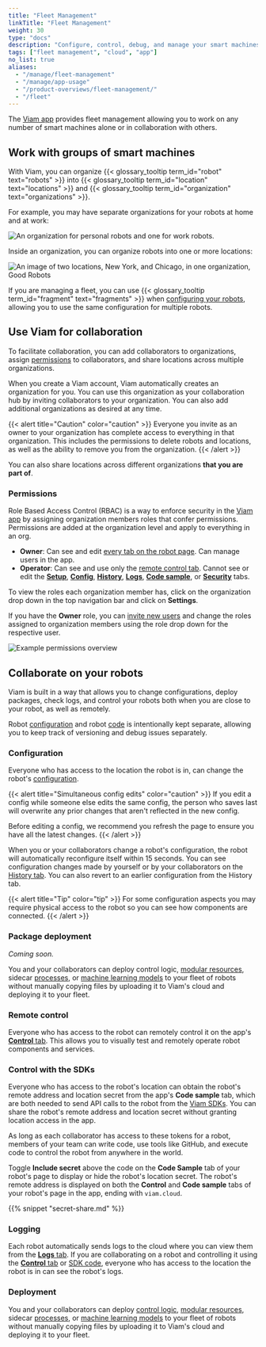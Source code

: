 ```yaml
---
title: "Fleet Management"
linkTitle: "Fleet Management"
weight: 30
type: "docs"
description: "Configure, control, debug, and manage your smart machines from the cloud at app.viam.com on your own or with a team."
tags: ["fleet management", "cloud", "app"]
no_list: true
aliases:
  - "/manage/fleet-management"
  - "/manage/app-usage"
  - "/product-overviews/fleet-management/"
  - "/fleet"
---
```


The [Viam app](https://app.viam.com) provides fleet management allowing you to work on any number of smart machines alone or in collaboration with others.

## Work with groups of smart machines

With Viam, you can organize {{< glossary_tooltip term_id="robot" text="robots" >}} into {{< glossary_tooltip term_id="location" text="locations" >}} and {{< glossary_tooltip term_id="organization" text="organizations" >}}.

For example, you may have separate organizations for your robots at home and at work:

<!-- this is a very small gif - conversion to mp4 caused issues -->
<img src="/manage/organizations.gif" alt="An organization for personal robots and one for work robots.">

Inside an organization, you can organize robots into one or more locations:

![An image of two locations, New York, and Chicago, in one organization, Good Robots](/manage/locations.png)

If you are managing a fleet, you can use {{< glossary_tooltip term_id="fragment" text="fragments" >}} when [configuring your robots](../configuration/), allowing you to use the same configuration for multiple robots.

## Use Viam for collaboration

To facilitate collaboration, you can add collaborators to organizations, assign [permissions](#permissions) to collaborators, and share locations across multiple organizations.

When you create a Viam account, Viam automatically creates an organization for you.
You can use this organization as your collaboration hub by inviting collaborators to your organization.
You can also add additional organizations as desired at any time.

{{< alert title="Caution" color="caution" >}}
Everyone you invite as an owner to your organization has complete access to everything in that organization.
This includes the permissions to delete robots and locations, as well as the ability to remove you from the organization.
{{< /alert >}}

You can also share locations across different organizations **that you are part of**.

### Permissions

Role Based Access Control (RBAC) is a way to enforce security in the [Viam app](https://app.viam.com) by assigning organization members roles that confer permissions.
Permissions are added at the organization level and apply to everything in an org.

- **Owner**: Can see and edit [every tab on the robot page](robots/#navigating-the-robot-page).
  Can manage users in the app.
- **Operator**: Can see and use only the [remote control tab](robots/#control).
  Cannot see or edit the [**Setup**](robots/#setup), [**Config**](robots/#configuration), [**History**](robots/#history), [**Logs**](robots/#logs), [**Code sample**](robots/#code-sample), or [**Security**](robots/#security) tabs.

To view the roles each organization member has, click on the organization drop down in the top navigation bar and click on **Settings**.

If you have the **Owner** role, you can [invite new users](organizations/#invite-users-to-your-organization) and change the roles assigned to organization members using the role drop down for the respective user.

![Example permissions overview](/manage/rbac.png)

## Collaborate on your robots

Viam is built in a way that allows you to change configurations, deploy packages, check logs, and control your robots both when you are close to your robot, as well as remotely.

Robot [configuration](robots/#configuration) and robot [code](#control-with-the-sdks) is intentionally kept separate, allowing you to keep track of versioning and debug issues separately.

### Configuration

Everyone who has access to the location the robot is in, can change the robot's [configuration](robots/#configuration).

{{< alert title="Simultaneous config edits" color="caution" >}}
If you edit a config while someone else edits the same config, the person who saves last will overwrite any prior changes that aren't reflected in the new config.

Before editing a config, we recommend you refresh the page to ensure you have all the latest changes.
{{< /alert >}}

When you or your collaborators change a robot's configuration, the robot will automatically reconfigure itself within 15 seconds.
You can see configuration changes made by yourself or by your collaborators on the [History tab](robots/#history).
You can also revert to an earlier configuration from the History tab.

{{< alert title="Tip" color="tip" >}}
For some configuration aspects you may require physical access to the robot so you can see how components are connected.
{{< /alert >}}

### Package deployment

_Coming soon._

You and your collaborators can deploy control logic, [modular resources](/extend/modular-resources/), sidecar [processes](../configuration/#processes), or [machine learning models](../../services/ml/) to your fleet of robots without manually copying files by uploading it to Viam's cloud and deploying it to your fleet.

### Remote control

Everyone who has access to the robot can remotely control it on the app's [**Control** tab](robots/#control).
This allows you to visually test and remotely operate robot components and services.

### Control with the SDKs

Everyone who has access to the robot's location can obtain the robot's remote address and location secret from the app's **Code sample** tab, which are both needed to send API calls to the robot from the [Viam SDKs](/program/apis/).
You can share the robot's remote address and location secret without granting location access in the app.

As long as each collaborator has access to these tokens for a robot, members of your team can write code, use tools like GitHub, and execute code to control the robot from anywhere in the world.

Toggle **Include secret** above the code on the **Code Sample** tab of your robot's page to display or hide the robot's location secret.
The robot's remote address is displayed on both the **Control** and **Code sample** tabs of your robot's page in the app, ending with `viam.cloud`.

{{% snippet "secret-share.md" %}}

### Logging

Each robot automatically sends logs to the cloud where you can view them from the [**Logs** tab](robots/#logs).
If you are collaborating on a robot and controlling it using the [**Control** tab](robots/#control) or [SDK code](#control-with-the-sdks), everyone who has access to the location the robot is in can see the robot's logs.

### Deployment

You and your collaborators can deploy [control logic](/program/apis/), [modular resources](/extend/modular-resources/), sidecar [processes](../configuration/#processes), or [machine learning models](/services/ml/) to your fleet of robots without manually copying files by uploading it to Viam's cloud and deploying it to your fleet.
